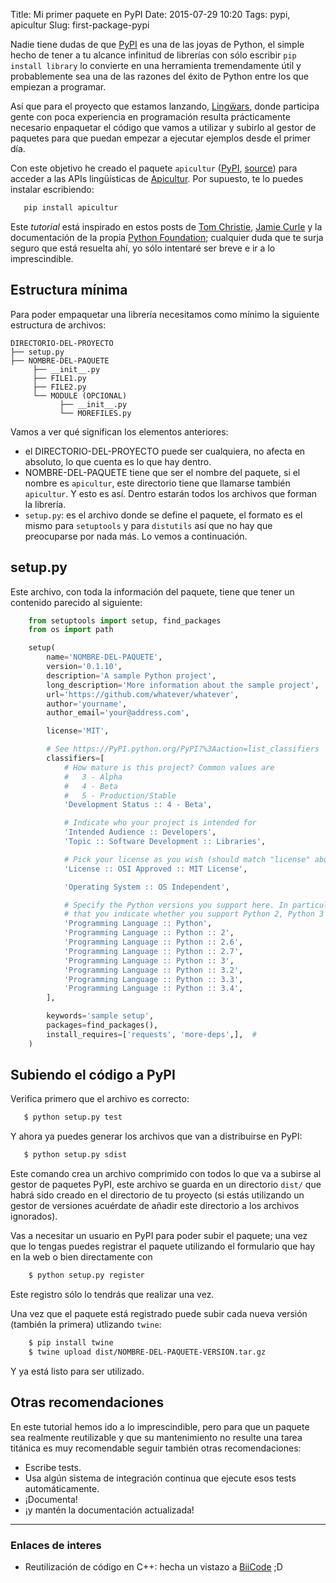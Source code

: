 Title: Mi primer paquete en PyPI
Date: 2015-07-29 10:20
Tags: pypi, apicultur
Slug: first-package-pypi


Nadie tiene dudas de que [PyPI](https://pypi.python.org/pypi) es una de las joyas de Python, el simple hecho
de tener a tu alcance infinitud de librerías con sólo escribir `pip install library` lo convierte en una
herramienta tremendamente útil y probablemente sea una de las razones del éxito de Python entre los que
empiezan a programar.

Así que para el proyecto que estamos lanzando, [Lingẅars](http://lingwars.github.io/blog/),
donde participa gente con poca experiencia
en programación resulta prácticamente necesario enpaquetar el código que vamos a utilizar y subirlo al
gestor de paquetes para que puedan empezar a ejecutar ejemplos desde el primer día.

Con este objetivo he creado el paquete `apicultur` ([PyPI](https://pypi.python.org/pypi/apicultur),
[source](https://github.com/jgsogo/apicultur-python)) para acceder a las APIs lingüísticas de
[Apicultur](https://apicultur.io/). Por supuesto, te lo puedes instalar escribiendo:

```bash
   pip install apicultur
```

Este _tutorial_ está inspirado en estos posts de [Tom Christie](https://tom-christie.github.io/articles/pypi/),
[Jamie Curle](https://jamie.curle.io/posts/my-first-experience-adding-package-pypi/) y la documentación de la
propia [Python Foundation](https://packaging.python.org/en/latest/distributing.html); cualquier duda que te
surja seguro que está resuelta ahí, yo sólo intentaré ser breve e ir a lo imprescindible.


## Estructura mínima
Para poder empaquetar una librería necesitamos como mínimo la siguiente estructura de archivos:

```
DIRECTORIO-DEL-PROYECTO
├── setup.py
├── NOMBRE-DEL-PAQUETE
     ├── __init__.py
     ├── FILE1.py
     ├── FILE2.py
     └── MODULE (OPCIONAL)
           ├── __init__.py
           └── MOREFILES.py
```

Vamos a ver qué significan los elementos anteriores:

 * el DIRECTORIO-DEL-PROYECTO puede ser cualquiera, no afecta en absoluto, lo que cuenta es lo que hay dentro.
 * NOMBRE-DEL-PAQUETE tiene que ser el nombre del paquete, si el nombre es `apicultur`, este directorio tiene
   que llamarse también `apicultur`. Y esto es así. Dentro estarán todos los archivos que forman la librería.
 * `setup.py`: es el archivo donde se define el paquete, el formato es el mismo para `setuptools` y para
   `distutils` así que no hay que preocuparse por nada más. Lo vemos a continuación.

## setup.py
Este archivo, con toda la información del paquete, tiene que tener un contenido parecido al siguiente:

```python
    from setuptools import setup, find_packages
    from os import path

    setup(
        name='NOMBRE-DEL-PAQUETE',
        version='0.1.10',
        description='A sample Python project',
        long_description='More information about the sample project',
        url='https://github.com/whatever/whatever',
        author='yourname',
        author_email='your@address.com',

        license='MIT',

        # See https://PyPI.python.org/PyPI?%3Aaction=list_classifiers
        classifiers=[
            # How mature is this project? Common values are
            #   3 - Alpha
            #   4 - Beta
            #   5 - Production/Stable
            'Development Status :: 4 - Beta',

            # Indicate who your project is intended for
            'Intended Audience :: Developers',
            'Topic :: Software Development :: Libraries',

            # Pick your license as you wish (should match "license" above)
            'License :: OSI Approved :: MIT License',

            'Operating System :: OS Independent',

            # Specify the Python versions you support here. In particular, ensure
            # that you indicate whether you support Python 2, Python 3 or both.
            'Programming Language :: Python',
            'Programming Language :: Python :: 2',
            'Programming Language :: Python :: 2.6',
            'Programming Language :: Python :: 2.7',
            'Programming Language :: Python :: 3',
            'Programming Language :: Python :: 3.2',
            'Programming Language :: Python :: 3.3',
            'Programming Language :: Python :: 3.4',
        ],

        keywords='sample setup',
        packages=find_packages(),
        install_requires=['requests', 'more-deps',],  #
    )
```

## Subiendo el código a PyPI
Verifica primero que el archivo es correcto:

```bash
   $ python setup.py test
```

Y ahora ya puedes generar los archivos que van a distribuirse en PyPI:

```bash
   $ python setup.py sdist
```

Este comando crea un archivo comprimido con todos lo que va a subirse al gestor de paquetes PyPI, este
archivo se guarda en un directorio `dist/` que habrá sido creado en el directorio de tu proyecto (si estás utilizando
un gestor de versiones acuérdate de añadir este directorio a los archivos ignorados).

Vas a necesitar un usuario en PyPI para poder subir el paquete; una vez que lo tengas puedes registrar el
paquete utilizando el formulario que hay en la web o bien directamente con

```bash
    $ python setup.py register
```

Este registro sólo lo tendrás que realizar una vez.

Una vez que el paquete está registrado puede subir cada nueva versión (también la primera) utlizando `twine`:

```bash
    $ pip install twine
    $ twine upload dist/NOMBRE-DEL-PAQUETE-VERSION.tar.gz
```

Y ya está listo para ser utilizado.


## Otras recomendaciones
En este tutorial hemos ido a lo imprescindible, pero para que un paquete sea realmente reutilizable y que
su mantenimiento no resulte una tarea titánica es muy recomendable seguir también otras recomendaciones:

 * Escribe tests.
 * Usa algún sistema de integración continua que ejecute esos tests automáticamente.
 * ¡Documenta!
 * ¡y mantén la documentación actualizada!

____

### Enlaces de interes
 * Reutilización de código en C++: hecha un vistazo a [BiiCode](https://www.biicode.com/) ;D
